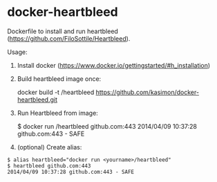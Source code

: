 docker-heartbleed
=================

Dockerfile to install and run heartbleed (https://github.com/FiloSottile/Heartbleed).

Usage:

  1) Install docker (https://www.docker.io/gettingstarted/#h_installation)

  2) Build heartbleed image once:

     docker build -t <yourname>/heartbleed https://github.com/kasimon/docker-heartbleed.git

  3) Run Heartbleed from image:

     $ docker run <yourname>/heartbleed github.com:443
     2014/04/09 10:37:28 github.com:443 - SAFE

  4) (optional) Create alias:

    $ alias heartbleed="docker run <yourname>/heartbleed"
    $ heartbleed github.com:443
    2014/04/09 10:37:28 github.com:443 - SAFE

